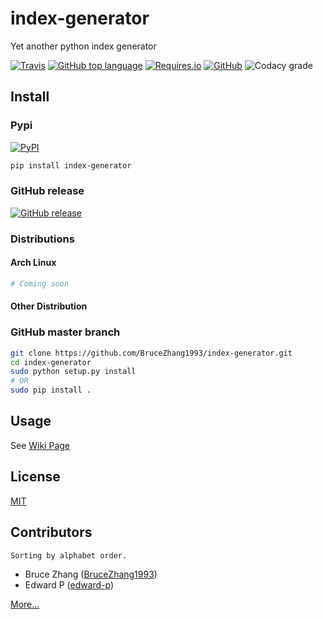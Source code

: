# index-generator

Yet another python index generator

[![Travis](https://img.shields.io/travis/BruceZhang1993/index-generator.svg?style=for-the-badge)](https://travis-ci.org/BruceZhang1993/index-generator)
[![GitHub top language](https://img.shields.io/github/languages/top/BruceZhang1993/index-generator.svg?style=for-the-badge)](https://github.com/BruceZhang1993/index-generator)
[![Requires.io](https://img.shields.io/requires/github/BruceZhang1993/index-generator.svg?style=for-the-badge)](https://requires.io/github/BruceZhang1993/index-generator/requirements/?branch=master)
[![GitHub](https://img.shields.io/github/license/BruceZhang1993/index-generator.svg?style=for-the-badge)](https://github.com/BruceZhang1993/index-generator/blob/master/LICENSE)
![Codacy grade](https://img.shields.io/codacy/grade/3aef89bd80514ba0a2e353aefac47ebe.svg?style=for-the-badge)

## Install

### Pypi

[![PyPI](https://img.shields.io/pypi/v/index-generator.svg?style=for-the-badge)](https://pypi.org/project/index-generator)

```bash
pip install index-generator
```
### GitHub release

[![GitHub release](https://img.shields.io/github/release/BruceZhang1993/index-generator.svg?style=for-the-badge)](https://github.com/BruceZhang1993/index-generator/releases)

### Distributions

#### Arch Linux

```bash
# Coming soon
```

#### Other Distribution

### GitHub master branch

```bash
git clone https://github.com/BruceZhang1993/index-generator.git
cd index-generator
sudo python setup.py install
# OR
sudo pip install .
```

## Usage

See [Wiki Page](https://github.com/BruceZhang1993/index-generator/wiki)

## License

[MIT](https://github.com/BruceZhang1993/index-generator/blob/master/LICENSE)

## Contributors

    Sorting by alphabet order. 

- Bruce Zhang ([BruceZhang1993](https://github.com/BruceZhang1993))
- Edward P ([edward-p](https://github.com/edward-p))

[More...](https://github.com/BruceZhang1993/index-generator/graphs/contributors)
